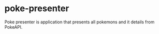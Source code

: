 # poke-presenter
Poke presenter is application that presents all pokemons and it details from PokeAPI.
